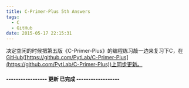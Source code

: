 ```yaml
---
title: C-Primer-Plus 5th Answers
tags:
  - C
  - GitHub
date: 2015-05-17 22:15:31
---
```


决定空闲的时候把第五版《C-Primer-Plus》的编程练习敲一边来复习下C，在[<ins datetime="2015-05-17T14:13:48+00:00">GitHub</ins>](https://github.com/PytLab/C-Primer-Plus)([https://github.com/PytLab/C-Primer-Plus](https://github.com/PytLab/C-Primer-Plus))上同步更新。

#### -----------------  更新 已完成 ------------------


